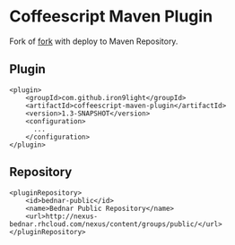 # Coffeescript Maven Plugin

Fork of [fork](https://github.com/TouK/coffeescript-maven-plugin) with deploy to Maven Repository.

## Plugin

  
    <plugin>
        <groupId>com.github.iron9light</groupId>
        <artifactId>coffeescript-maven-plugin</artifactId>
        <version>1.3-SNAPSHOT</version>
        <configuration>
          ...
        </configuration>
    </plugin>


## Repository
  
    <pluginRepository>
        <id>bednar-public</id>
        <name>Bednar Public Repository</name>
        <url>http://nexus-bednar.rhcloud.com/nexus/content/groups/public/</url>
    </pluginRepository>
